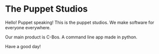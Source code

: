 # The Puppet Studios
 Hello! Puppet speaking! This is the puppet studios. We make software for everyone everywhere.

 Our main product is C-Bos. A command line app made in python.

 Have a good day!
